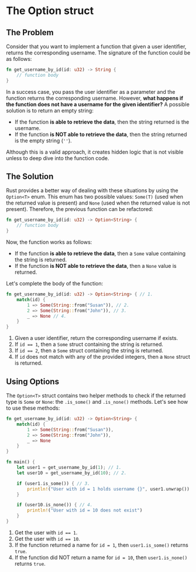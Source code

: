 # The Option<T> struct

## The Problem

Consider that you want to implement a function that given a user identifier, returns the corresponding username. The signature of the function could be as follows:

```rust
fn get_username_by_id(id: u32) -> String {
    // function body
}
```

In a success case, you pass the user identifier as a parameter and the function returns the corresponding username. However, **what happens if the function does not have a username for the given identifier?** A possible solution is to return an empty string:
- If the function **is able to retrieve the data**, then the string returned is the username.
- If the function **is NOT able to retrieve the data**, then the string returned is the empty string (`''`).

Although this is a valid approach, it creates hidden logic that is not visible unless to deep dive into the function code.

## The Solution

Rust provides a better way of dealing with these situations by using the `Option<T>` enum. This enum has two possible values: `Some(T)` (used when the returned value is present) and `None` (used when the returned value is not present). Therefore, the previous function can be refactored:

```rust
fn get_username_by_id(id: u32) -> Option<String> {
    // function body
}
```

Now, the function works as follows:
- If the function **is able to retrieve the data**, then a `Some` value containing the string is returned.
- If the function **is NOT able to retrieve the data**, then a `None` value is returned.

Let's complete the body of the function:

```rust
fn get_username_by_id(id: u32) -> Option<String> { // 1.
    match(id) {
        1 => Some(String::from("Susan")), // 2.
        2 => Some(String::from("John")), // 3.
        _ => None // 4.
    }
}
```
1. Given a user identifier, return the corresponding username if exists.
2. If `id == 1`, then a `Some` struct containing the string is returned.
3. If `id == 2`, then a `Some` struct containing the string is returned.
4. If `id` does not match with any of the provided integers, then a `None` struct is returned.

## Using Options

The `Option<T>` struct contains two helper methods to check if the returned type is `Some` or `None`: the `.is_some()` and `.is_none()` methods. Let's see how to use these methods:

```rust
fn get_username_by_id(id: u32) -> Option<String> {
    match(id) {
        1 => Some(String::from("Susan")),
        2 => Some(String::from("John")),
        _ => None
    }
}

fn main() {
    let user1 = get_username_by_id(1); // 1.
    let user10 = get_username_by_id(10); // 2.

    if (user1.is_some()) { // 3.
        println!("User with id = 1 holds username {}", user1.unwrap())
    }

    if (user10.is_none()) { // 4.
        println!("User with id = 10 does not exist")
    }
}
```
1. Get the user with `id == 1`.
1. Get the user with `id == 10`.
3. If the function returned a name for `id = 1`, then `user1.is_some()` returns `true`.
4. If the function did NOT return a name for `id = 10`, then `user1.is_none()` returns `true`.
